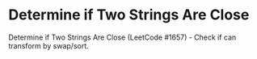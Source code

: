 # Determine if Two Strings Are Close

Determine if Two Strings Are Close (LeetCode #1657) - Check if can transform by swap/sort.
